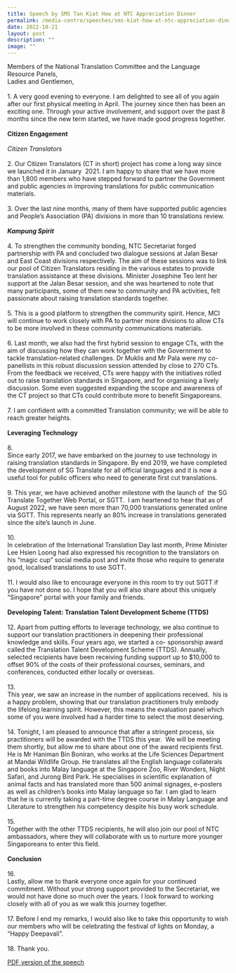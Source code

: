 ```yaml
---
title: Speech by SMS Tan Kiat How at NTC Appreciation Dinner
permalink: /media-centre/speeches/sms-kiat-how-at-ntc-appreciation-dinner/
date: 2022-10-21
layout: post
description: ""
image: ""
---
```

Members of the National Translation Committee and the Language Resource Panels,&nbsp;<br>
Ladies and Gentlemen,<br>
<br>
1.<span style="white-space: pre;">		</span>A very good evening to everyone. I am delighted to see all of you again after our first physical meeting in April. The journey since then has been an exciting one. Through your active involvement, and support over the past 8 months since the new term started, we have made good progress together.<br>
<br>
<strong>Citizen Engagement</strong><br>
<br>
<em>Citizen Translators</em><br>
<br>
2.<span style="white-space: pre;">		</span>Our Citizen Translators (CT in short) project has come a long way since we launched it in January&nbsp; 2021. I am happy to share that we have more than 1,800 members who have stepped forward to partner the Government and public agencies in improving translations for public communication materials.&nbsp;<br>
<br>
3.<span style="white-space: pre;">		</span>Over the last nine months, many of them have supported public agencies and People’s Association (PA) divisions in more than 10 translations review.&nbsp;&nbsp;<br>
<br>
<strong><em>Kampung Spirit</em></strong><br>
<br>
4.<span style="white-space: pre;">		</span>To strengthen the community bonding, NTC Secretariat forged partnership with PA and concluded two dialogue sessions at Jalan Besar and East Coast divisions respectively. The aim of these sessions was to link our pool of Citizen Translators residing in the various estates to provide translation assistance at these divisions. Minister Josephine Teo lent her support at the Jalan Besar session, and she was heartened to note that many participants, some of them new to community and PA activities, felt passionate about raising translation standards together.&nbsp;&nbsp;<br>
<br>
5.<span style="white-space: pre;">		</span>This is a good platform to strengthen the community spirit. Hence, MCI will continue to work closely with PA to partner more divisions to allow CTs to be more involved in these community communications materials.<br>
<br>
6.<span style="white-space: pre;">		</span>Last month, we also had the first hybrid session to engage CTs, with the aim of discussing how they can work together with the Government to tackle translation-related challenges. Dr Muklis and Mr Pala were my co-panellists in this robust discussion session attended by close to 270 CTs. From the feedback we received, CTs were happy with the initiatives rolled out to raise translation standards in Singapore, and for organising a lively discussion. Some even suggested expanding the scope and awareness of the CT project so that CTs could contribute more to benefit Singaporeans.&nbsp;<br>
<br>
7.<span style="white-space: pre;">		</span>I am confident with a committed Translation community; we will be able to reach greater heights.&nbsp;<br>
<br>
<strong>Leveraging Technology</strong><br>
<br>
8.<span style="white-space: pre;">		</span>Since early 2017, we have embarked on the journey to use technology in raising translation standards in Singapore. By end 2019, we have completed the development of SG Translate for all official languages and it is now a useful tool for public officers who need to generate first cut translations.&nbsp;<br>
<br>
9.<span style="white-space: pre;">		</span>This year, we have achieved another milestone with the launch of&nbsp; the SG Translate Together Web Portal, or SGTT.&nbsp; I am heartened to hear that as of August 2022, we have seen more than 70,000 translations generated online via SGTT. This represents nearly an 80% increase in translations generated since the site’s launch in June.&nbsp;<br>
<br>
10.<span style="white-space: pre;">		</span>In celebration of the International Translation Day last month, Prime Minister Lee Hsien Loong had also expressed his recognition to the translators on his “magic cup” social media post and invite those who require to generate good, localised translations to use SGTT.&nbsp;&nbsp;<br>
<br>
11.<span style="white-space: pre;">		</span>I would also like to encourage everyone in this room to try out SGTT if you have not done so. I hope that you will also share about this uniquely “Singapore” portal with your family and friends.&nbsp;<br>
<br>
<strong>Developing Talent: Translation Talent Development Scheme (TTDS)</strong><br>
<br>
12.<span style="white-space: pre;">		</span>Apart from putting efforts to leverage technology, we also continue to support our translation practitioners in deepening their professional knowledge and skills. Four years ago, we started a co- sponsorship award called the Translation Talent Development Scheme (TTDS). Annually, selected recipients have been receiving funding support up to $10,000 to offset 90% of the costs of their professional courses, seminars, and conferences, conducted either locally or overseas.<br>
<br>
13.<span style="white-space: pre;">		</span>This year, we saw an increase in the number of applications received.&nbsp; his is a happy problem, showing that our translation practitioners truly embody the lifelong learning spirit. However, this means the evaluation panel which some of you were involved had a harder time to select the most deserving.<br>
<br>
14.<span style="white-space: pre;">		</span>Tonight, I am pleased to announce that after a stringent process, six practitioners will be awarded with the TTDS this year.&nbsp; We will be meeting them shortly, but allow me to share about one of the award recipients first. He is Mr Haniman Bin Boniran, who works at the Life Sciences Department at Mandai Wildlife Group. He translates all the English language collaterals and books into Malay language at the Singapore Zoo, River Wonders, Night Safari, and Jurong Bird Park. He specialises in scientific explanation of animal facts and has translated more than 500 animal signages, e-posters as well as children’s books into Malay language so far. I am glad to learn that he is currently taking a part-time degree course in Malay Language and Literature to strengthen his competency despite his busy work schedule.&nbsp;<br>
<br>
15.<span style="white-space: pre;">		</span>Together with the other TTDS recipients, he will also join our pool of NTC ambassadors, where they will collaborate with us to nurture more younger Singaporeans to enter this field.<br>
&nbsp;<br>
<strong>Conclusion</strong><br>
<br>
16.<span style="white-space: pre;">		</span>Lastly, allow me to thank everyone once again for your continued commitment. Without your strong support provided to the Secretariat, we would not have done so much over the years. I look forward to working closely with all of you as we walk this journey together.&nbsp;<br>
<br>
17.<span style="white-space: pre;">		</span>Before I end my remarks, I would also like to take this opportunity to wish our members who will be celebrating the festival of lights on Monday, a “Happy Deepavali”.<br>
<br>
18.<span style="white-space: pre;">		</span>Thank you.<br>

[PDF version of the speech](/files/Speeches%202022/sms%20tan%20kiat%20how%20speech%20at%20ttds%20award%20ceremony%20and%20ntc%20appreciation%20dinner.pdf)